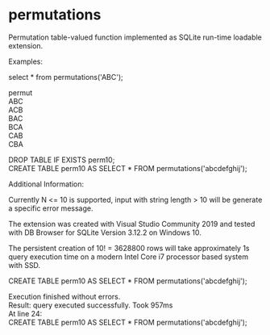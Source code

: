 # permutations
Permutation table-valued function implemented as SQLite run-time loadable extension.

Examples:

select * from permutations('ABC');

permut</br>
ABC</br>
ACB</br>
BAC</br>
BCA</br>
CAB</br>
CBA</br>

DROP TABLE IF EXISTS perm10;<br>
CREATE TABLE perm10 AS SELECT * FROM permutations('abcdefghij');

Additional Information:

Currently N <= 10 is supported, input with string length > 10 will be generate a specific error message.

The extension was created with Visual Studio Community 2019 and tested with DB Browser for SQLite Version 3.12.2 on Windows 10.

The persistent creation of 10! = 3628800 rows will take  approximately 1s query execution time on a modern Intel Core i7 processor based system with SSD.

CREATE TABLE perm10 AS SELECT * FROM permutations('abcdefghij');

Execution finished without errors.<br>
Result: query executed successfully. Took 957ms<br>
At line 24:<br>
CREATE TABLE perm10 AS SELECT * FROM permutations('abcdefghij');<br>
